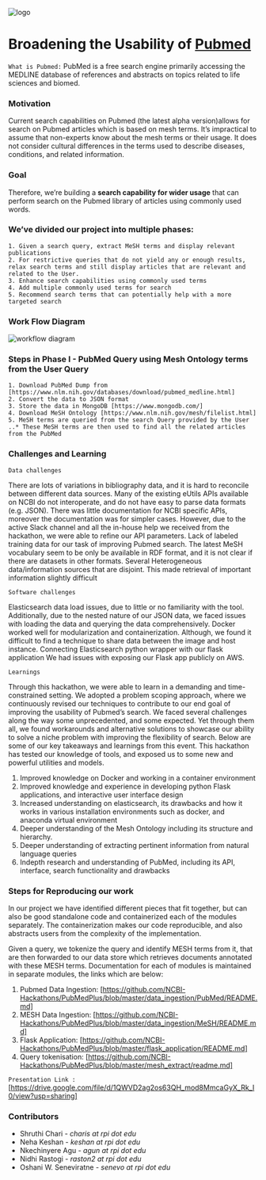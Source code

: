 ![logo](https://github.com/NCBI-Hackathons/PubMedPlus/blob/master/pubmedplus.png "Logo Title Text 1")
# Broadening the Usability of [Pubmed](https://www.ncbi.nlm.nih.gov/pubmed/)

`What is Pubmed:` PubMed is a free search engine primarily accessing the MEDLINE database of references and abstracts on topics related to life sciences and biomed.

### Motivation
Current search capabilities on Pubmed (the latest alpha version)allows for search on Pubmed articles which is based on mesh terms. It’s impractical to assume that non-experts know about the mesh terms or their usage. It does not consider cultural differences in the terms used to describe diseases, conditions, and related information.


### Goal

Therefore, we’re building a **search capability for wider usage** that can perform search on the Pubmed library of articles using commonly used words. 

### We’ve divided our project into multiple phases:

```
1. Given a search query, extract MeSH terms and display relevant publications
2. For restrictive queries that do not yield any or enough results, relax search terms and still display articles that are relevant and related to the User.
3. Enhance search capabilities using commonly used terms
4. Add multiple commonly used terms for search
5. Recommend search terms that can potentially help with a more targeted search
```

### Work Flow Diagram
 
 ![workflow diagram](https://github.com/NCBI-Hackathons/PubMedPlus/blob/master/Workflow_Diagram.png "Logo Title Text 1")


### Steps in Phase I - PubMed Query using Mesh Ontology terms from the User Query

```
1. Download PubMed Dump from [https://www.nlm.nih.gov/databases/download/pubmed_medline.html]
2. Convert the data to JSON format
3. Store the data in MongoDB [https://www.mongodb.com/]
4. Download MeSH Ontology [https://www.nlm.nih.gov/mesh/filelist.html]
5. MeSH terms are queried from the search Query provided by the User
..* These MeSH terms are then used to find all the related articles from the PubMed
```
### Challenges and Learning

`Data challenges`

There are lots of variations in bibliography data, and it is hard to reconcile between different data sources.
Many of the existing eUtils APIs available on NCBI do not interoperate, and do not have easy to parse data formats (e.g. JSON).
There was little documentation for NCBI specific APIs, moreover the documentation was for simpler cases. However, due to the active Slack channel and all the in-house help we received from the hackathon, we were able to refine our API parameters.
Lack of labeled training data for our task of improving Pubmed search.
The latest MeSH vocabulary seem to be only be available in RDF format, and it is not clear if there are datasets in other formats.
Several Heterogeneous data/information sources that are disjoint. This made retrieval of important information slightly difficult


`Software challenges`

Elasticsearch data load issues, due to little or no familiarity with the tool. Additionally, due to the nested nature of our JSON data, we faced issues with loading the data and querying the data comprehensively.
Docker worked well for modularization and containerization. Although, we found it difficult to find a technique to share data between the image and host instance.
Connecting Elasticsearch python wrapper with our flask application
We had issues with exposing our Flask app publicly on AWS.

`Learnings`

Through this hackathon, we were able to learn in a demanding and time-constrained setting. We adopted a problem scoping approach, where we continuously revised our techniques to contribute to our end goal of improving the usability of Pubmed’s search. We faced several challenges along the way some unprecedented, and some expected. Yet through them all, we found workarounds and alternative solutions to showcase our ability to solve a niche problem with improving the flexibility of search. Below are some of our key takeaways and learnings from this event. This hackathon has tested our knowledge of tools, and exposed us to some new and powerful utilities and models.

1. Improved knowledge on Docker and working in a container environment
2. Improved knowledge and experience in developing python Flask applications, and interactive user interface design
3. Increased understanding on elasticsearch, its drawbacks and how it works in various installation environments such as docker, and anaconda virtual environment
4. Deeper understanding of the Mesh Ontology including its structure and hierarchy.
5. Deeper understanding of extracting pertinent information from natural language queries
6. Indepth research and understanding of PubMed, including its API, interface, search functionality and drawbacks

### Steps for Reproducing our work

In our project we have identified different pieces that fit together, but can also be good standalone code and containerized each of the modules  separately. The containerization makes our code reproducible, and also abstracts users from the complexity of the implementation.

Given a query, we tokenize the query and identify MESH terms from it, that are then forwarded to our data store which retrieves documents annotated with these MESH terms. Documentation for each of modules is maintained in separate modules, the links which are below:

1. Pubmed Data Ingestion: [https://github.com/NCBI-Hackathons/PubMedPlus/blob/master/data_ingestion/PubMed/README.md]
2. MESH Data Ingestion: [https://github.com/NCBI-Hackathons/PubMedPlus/blob/master/data_ingestion/MeSH/README.md]
3. Flask Application: [https://github.com/NCBI-Hackathons/PubMedPlus/blob/master/flask_application/README.md]
4. Query tokenisation: [https://github.com/NCBI-Hackathons/PubMedPlus/blob/master/mesh_extract/readme.md]

`Presentation Link :` [https://drive.google.com/file/d/1QWVD2ag2os63QH_mod8MmcaGyX_Rk_I0/view?usp=sharing]

### Contributors

* Shruthi Chari   -  _charis at rpi dot edu_
* Neha Keshan    -  _keshan at rpi dot edu_
* Nkechinyere Agu -  _agun at rpi dot edu_
* Nidhi Rastogi   -  _raston2 at rpi dot edu_
* Oshani W. Seneviratne  - _senevo at rpi dot edu_
